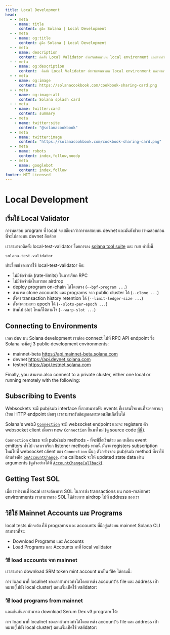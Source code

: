```yaml
---
title: Local Development
head:
  - - meta
    - name: title
      content: คู่มือ Solana | Local Development
  - - meta
    - name: og:title
      content: คู่มือ Solana | Local Development
  - - meta
    - name: description
      content: ติดตั้ง Local Validator สำหรับพัฒนาบน local environment และทำการ Airdrop SOL. เรียนรู้เกี่ยวกับ Local Development และ references อื่นๆ เพื่อไปทำงานบน Solana ได้ที่คู่มือ Solana.
  - - meta
    - name: og:description
      content:  ติดตั้ง Local Validator สำหรับพัฒนาบน local environment และทำการ Airdrop SOL. เรียนรู้เกี่ยวกับ Local Development และ references อื่นๆ เพื่อไปทำงานบน Solana ได้ที่คู่มือ Solana.
  - - meta
    - name: og:image
      content: https://solanacookbook.com/cookbook-sharing-card.png
  - - meta
    - name: og:image:alt
      content: Solana splash card
  - - meta
    - name: twitter:card
      content: summary
  - - meta
    - name: twitter:site
      content: "@solanacookbook"
  - - meta
    - name: twitter:image
      content: "https://solanacookbook.com/cookbook-sharing-card.png"
  - - meta
    - name: robots
      content: index,follow,noodp
  - - meta
    - name: googlebot
      content: index,follow
footer: MIT Licensed
---
```


# Local Development

## เริ่มใช้ Local Validator

การทดสอบ program ที่ local จะเสถียรกว่าการทดสอบบน devnet และมันยังช่วยเราทดสอบก่อนที่จะไปลองบน devnet อีกด้วย

เราสามารถติดตั้ง local-test-validator  โดยการลง [solana tool suite](/getting-started/installation.md#install-cli) และ run คำสั่งนี้

```console
solana-test-validator
```

ประโยชน์ของการใช้ local-test-validator คือ:

- ไม่มีข้อจำกัด (rate-limits) ​ในการเรียก RPC 
- ไม่มีข้อจำกัดในการขอ airdrop
- deploy program on-chain ได้โดยตรง (`--bpf-program ...`)
- สามารถ clone accounts และ programs จาก public cluster ได้ (`--clone ...`)
- ตั้งค่า transaction history retention ได้ (`--limit-ledger-size ...`)
- ตั้งค่าความยาว epoch ได้ (`--slots-per-epoch ...`)
- ข้ามไป slot ไหนก็ได้ตามใจ (`--warp-slot ...`)

## Connecting to Environments

เวลา dev บน Solana development เราต้อง connect ไปที่ RPC API endpoint ซึ่ง Solana จะมีอยู่ 3 public development
environments:
- mainnet-beta https://api.mainnet-beta.solana.com
- devnet https://api.devnet.solana.com
- testnet https://api.testnet.solana.com

<SolanaCodeGroup>
  <SolanaCodeGroupItem title="TS" active>

  <template v-slot:default>

@[code](@/code/local-development/connecting-cluster/connecting-cluster.en.ts)

  </template>

  <template v-slot:preview>

@[code](@/code/local-development/connecting-cluster/connecting-cluster.preview.en.ts)

  </template>

  </SolanaCodeGroupItem>

  <SolanaCodeGroupItem title="Python">

  <template v-slot:default>

@[code](@/code/local-development/connecting-cluster/connecting-cluster.en.py)

  </template>

  <template v-slot:preview>

@[code](@/code/local-development/connecting-cluster/connecting-cluster.preview.en.py)

  </template>

  </SolanaCodeGroupItem>

  <SolanaCodeGroupItem title="Rust">

  <template v-slot:default>

@[code](@/code/local-development/connecting-cluster/connecting-cluster.en.rs)

  </template>

  <template v-slot:preview>

@[code](@/code/local-development/connecting-cluster/connecting-cluster.preview.en.rs)

  </template>

  </SolanaCodeGroupItem>
  <SolanaCodeGroupItem title="CLI">
  <template v-slot:default>

@[code](@/code/local-development/connecting-cluster/connecting-cluster.en.sh)

  </template>

  <template v-slot:preview>

@[code](@/code/local-development/connecting-cluster/connecting-cluster.en.sh)

  </template>
  </SolanaCodeGroupItem>

</SolanaCodeGroup>

Finally, you สามารถ also connect to a private cluster, either one local or
running remotely with the following:

<SolanaCodeGroup>
  <SolanaCodeGroupItem title="TS" active>

  <template v-slot:default>

@[code](@/code/local-development/connecting-private-cluster/connecting-private-cluster.en.ts)

  </template>

  <template v-slot:preview>

@[code](@/code/local-development/connecting-private-cluster/connecting-private-cluster.preview.en.ts)

  </template>

  </SolanaCodeGroupItem>

  <SolanaCodeGroupItem title="Python">

  <template v-slot:default>

@[code](@/code/local-development/connecting-private-cluster/connecting-private-cluster.en.py)

  </template>

  <template v-slot:preview>

@[code](@/code/local-development/connecting-private-cluster/connecting-private-cluster.preview.en.py)

  </template>

  </SolanaCodeGroupItem>

  <SolanaCodeGroupItem title="Rust">

  <template v-slot:default>

@[code](@/code/local-development/connecting-private-cluster/connecting-private-cluster.en.rs)

  </template>

  <template v-slot:preview>

@[code](@/code/local-development/connecting-private-cluster/connecting-private-cluster.preview.en.rs)

  </template>

  </SolanaCodeGroupItem>

  <SolanaCodeGroupItem title="CLI">
  <template v-slot:default>

@[code](@/code/local-development/connecting-private-cluster/connecting-private-cluster.en.sh)

  </template>

  <template v-slot:preview>

@[code](@/code/local-development/connecting-private-cluster/connecting-private-cluster.en.sh)

  </template>
  </SolanaCodeGroupItem>

</SolanaCodeGroup>

## Subscribing to Events

Websockets จะมี pub/sub interface ที่เราสามารถฟัง events ที่เราสนใจแทนที่จะคอยวนๆ เรียก HTTP endpoint บ่อยๆ เราสามารถรับข้อมูลเฉพาะตอนมันเกิดขึ้นได้

Solana's web3 [`Connection`](https://solana-labs.github.io/solana-web3.js/classes/Connection.html) จะมี websocket endpoint และจะ registers ตัว websocket client เมื่อเรา new `Connection` ขึ้นมาใหม่ (ดู source code [ที่นี่](https://github.com/solana-labs/solana-web3.js/blob/45923ca00e4cc1ed079d8e55ecbee83e5b4dc174/src/connection.ts#L2100)).

`Connection` class จะมี pub/sub methods - ที่จะมีชื่อเริ่มด้วย `on` เหมือน event emitters ทั่วไป เวลาเราเรียก listener methods พวกนี้ มันจะ registers subscription ใหม่ไปที่ websocket client ของ `Connection` นั้นๆ ตัวอย่างของ pub/sub method ที่เราใช้ด้านล่างคือ [`onAccountChange`](https://solana-labs.github.io/solana-web3.js/classes/Connection.html#onAccountChange). ส่วน callback จะให้ updated state data ผ่าน arguments (ดูตัวอย่างได้ที่ [`AccountChangeCallback`](https://solana-labs.github.io/solana-web3.js/modules.html#AccountChangeCallback)).

<SolanaCodeGroup>
  <SolanaCodeGroupItem title="TS" active>

  <template v-slot:default>

@[code](@/code/local-development/connecting-websocket/connecting-websocket.en.ts)

  </template>

  <template v-slot:preview>

@[code](@/code/local-development/connecting-websocket/connecting-websocket.preview.en.ts)

  </template>

  </SolanaCodeGroupItem>

  <SolanaCodeGroupItem title="Python">

  <template v-slot:default>

@[code](@/code/local-development/connecting-websocket/connecting-websocket.en.py)

  </template>

  <template v-slot:preview>

@[code](@/code/local-development/connecting-websocket/connecting-websocket.preview.en.py)

  </template>

  </SolanaCodeGroupItem>

  <SolanaCodeGroupItem title="Rust">

  <template v-slot:default>

@[code](@/code/local-development/connecting-websocket/connecting-websocket.en.rs)

  </template>

  <template v-slot:preview>

@[code](@/code/local-development/connecting-websocket/connecting-websocket.preview.en.rs)

  </template>

  </SolanaCodeGroupItem>
</SolanaCodeGroup>

## Getting Test SOL

เมื่อเราทำงานที่ local เราจะต้องการ SOL ในการส่ง transactions บน non-mainnet environments เราสามารถขอ SOL ได้ด้วยการ airdrop ไปที่ address ของเรา

<SolanaCodeGroup>
  <SolanaCodeGroupItem title="TS" active>

  <template v-slot:default>

@[code](@/code/local-development/airdropping-sol/airdropping-sol.en.ts)

  </template>

  <template v-slot:preview>

@[code](@/code/local-development/airdropping-sol/airdropping-sol.preview.en.ts)

  </template>
  </SolanaCodeGroupItem>

  <SolanaCodeGroupItem title="Python">

  <template v-slot:default>

@[code](@/code/local-development/airdropping-sol/airdropping-sol.en.py)

  </template>

  <template v-slot:preview>

@[code](@/code/local-development/airdropping-sol/airdropping-sol.preview.en.py)

  </template>

  </SolanaCodeGroupItem>

  <SolanaCodeGroupItem title="Rust">
  <template v-slot:default>

@[code](@/code/local-development/airdropping-sol/airdropping-sol.en.rs)

  </template>

  <template v-slot:preview>

@[code](@/code/local-development/airdropping-sol/airdropping-sol.preview.en.rs)

  </template>
  </SolanaCodeGroupItem>

  <SolanaCodeGroupItem title="CLI">
  <template v-slot:default>

@[code](@/code/local-development/airdropping-sol/airdropping-sol.en.sh)

  </template>

  <template v-slot:preview>

@[code](@/code/local-development/airdropping-sol/airdropping-sol.preview.en.sh)

  </template>
  </SolanaCodeGroupItem>

</SolanaCodeGroup>

## วิธีใช้ Mainnet Accounts และ Programs

local tests มักจะต้องใช้ programs และ accounts ที่มีอยู่แล้วบน mainnet Solana CLI สามารถที่จะ:
* Download Programs และ Accounts
* Load Programs และ Accounts มาที่ local validator

### วิธี load accounts จาก mainnet

เราสามารถ download SRM token mint account มาเป็น file ได้ตามนี้:

<SolanaCodeGroup>
  <SolanaCodeGroupItem title="CLI">
  <template v-slot:default>

@[code](@/code/local-development/using-mainnet-accounts/dump-accounts.en.sh)

  </template>

  <template v-slot:preview>

@[code](@/code/local-development/using-mainnet-accounts/dump-accounts.preview.en.sh)

  </template>
  </SolanaCodeGroupItem>

</SolanaCodeGroup>

การ load มาที่ localnet ของเราสามารถทำได้โดยการส่ง account's file และ address เป้าหมาย(ไปยัง local cluster) ตอนเริ่มเปิดใช้ validator:

<SolanaCodeGroup>
  <SolanaCodeGroupItem title="CLI">
  <template v-slot:preview>

@[code](@/code/local-development/using-mainnet-accounts/load-accounts.preview.en.sh)

  </template>

  <template v-slot:default>

@[code](@/code/local-development/using-mainnet-accounts/load-accounts.en.sh)

  </template>

  </SolanaCodeGroupItem>

</SolanaCodeGroup>

### วิธี load programs from mainnet

และเช่นกันเราสามารถ download Serum Dex v3 program ได้:

<SolanaCodeGroup>
  <SolanaCodeGroupItem title="CLI">
  <template v-slot:default>

@[code](@/code/local-development/using-mainnet-accounts/dump-programs.en.sh)

  </template>

  <template v-slot:preview>

@[code](@/code/local-development/using-mainnet-accounts/dump-programs.preview.en.sh)

  </template>
  </SolanaCodeGroupItem>

</SolanaCodeGroup>

การ load มาที่ localnet ของเราสามารถทำได้โดยการส่ง account's file และ address เป้าหมาย(ไปยัง local cluster) ตอนเริ่มเปิดใช้ validator:

<SolanaCodeGroup>
  <SolanaCodeGroupItem title="CLI">
  <template v-slot:preview>

@[code](@/code/local-development/using-mainnet-accounts/load-programs.preview.en.sh)

  </template>

  <template v-slot:default>

@[code](@/code/local-development/using-mainnet-accounts/load-programs.en.sh)

  </template>

  </SolanaCodeGroupItem>

</SolanaCodeGroup>
